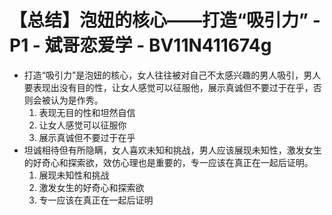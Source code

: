 # 【总结】泡妞的核心——打造“吸引力” - P1 - 斌哥恋爱学 - BV11N411674g

-   打造“吸引力”是泡妞的核心，女人往往被对自己不太感兴趣的男人吸引，男人要表现出没有目的性，让女人感觉可以征服他，展示真诚但不要过于在乎，否则会被认为是作秀。
    1.  表现无目的性和坦然自信
    2.  让女人感觉可以征服你
    3.  展示真诚但不要过于在乎
-   坦诚相待但有所隐瞒，女人喜欢未知和挑战，男人应该展现未知性，激发女生的好奇心和探索欲，效仿心理也是重要的，专一应该在真正在一起后证明。
    1.  展现未知性和挑战
    2.  激发女生的好奇心和探索欲
    3.  专一应该在真正在一起后证明